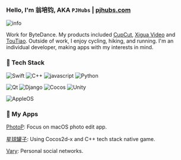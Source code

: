 ### Hello, I'm 翁培钧, AKA `PJHubs` | [pjhubs.com](http://pjhubs.com)

![info](https://github-readme-stats.vercel.app/api?username=windstormeye&show_icons=true&count_private=true&hide=prs&theme=tokyonight)

Work for ByteDance. My products included [CupCut](https://www.capcut.cn), [Xigua Video](https://www.ixigua.com) and [TouTiao](https://www.toutiao.com).
Outside of work, I enjoy cycling, hiking, and running. I'm an individual developer, making apps with my interests in mind.

### 🔧 Tech Stack

![Swift](https://img.shields.io/badge/-Swift-333333?style=flat&logo=Swift)
![C++](https://img.shields.io/badge/-C/C++-333333?style=flat&logo=C)
![javascript](https://img.shields.io/badge/-JavaScript-333333?style=flat&logo=javascript)
![Python](https://img.shields.io/badge/-Python-333333?style=flat&logo=Python)

![Qt](https://img.shields.io/badge/-Qt-333333?style=flat&logo=Qt)
![Django](https://img.shields.io/badge/-Django-333333?style=flat&logo=Django)
![Cocos](https://img.shields.io/badge/-Cocos-333333?style=flat&logo=Cocos)
![Unity](https://img.shields.io/badge/-Unity-333333?style=flat&logo=Unity)

![AppleOS](https://img.shields.io/badge/-AppleOS-333333?style=flat&logo=Apple)


### 📱 My Apps

[PhotoP](https://apps.apple.com/us/app/photop/id1639575048): Focus on macOS photo edit app.

[星球罐子](https://apps.apple.com/us/app/星球罐子/id1502901744): Using Cocos2d-x and C++ tech stack native game.

[Vary](https://apps.apple.com/us/app/vary/id1190496148): Personal social networks.
